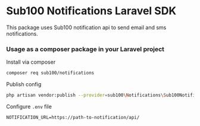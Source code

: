 # Sub100 Notifications Laravel SDK

This package uses Sub100 notification api to send email and sms notifications.

### Usage as a composer package in your Laravel project

Install via composer
```sh
composer req sub100/notifications
```

Publish config
```sh
php artisan vendor:publish --provider=sub100\Notifications\Sub100NotificationServiceProvider
```

Configure `.env` file
```dotenv
NOTIFICATION_URL=https://path-to-notification/api/
```
